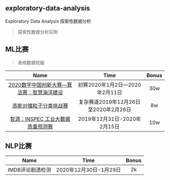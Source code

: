 ## exploratory-data-analysis
Exploratory Data Analysis 探索性数据分析
> 探索性数据分析实例

## ML比赛
> 表格数据挖掘

|Name|Time|Bonus|
|:---:|:---:|:---:|
|[2020数字中国创新大赛—算法赛：智慧海洋建设](https://tianchi.aliyun.com/competition/entrance/231768/information)|初赛2020年1月2日—2020年2月11日|30w|
|[高能对撞粒子分类挑战赛](https://biendata.com/competition/jet/)|复杂赛道2019年12月26日至2020年2月28日|8w|
|[智源：INSPEC 工业大数据质量预测赛](https://biendata.com/competition/bosch/)|2019年12月31日-2020年2月15日|10w|
## NLP比赛
|Name|Time|Bonus|
|:---:|:---:|:---:|
|IMDB评论剧透检测|2020年12月30日-1月29日|2k|